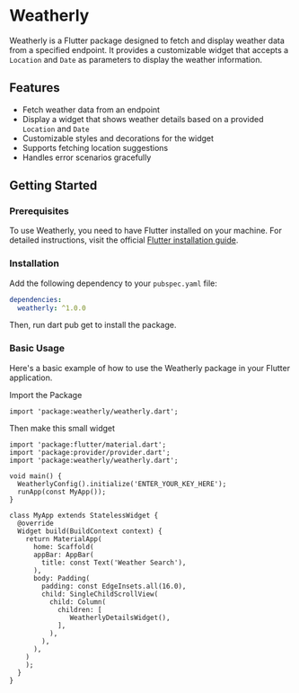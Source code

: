 # Weatherly

Weatherly is a Flutter package designed to fetch and display weather data from a specified endpoint. It provides a customizable widget that accepts a `Location` and `Date` as parameters to display the weather information.

## Features

- Fetch weather data from an endpoint
- Display a widget that shows weather details based on a provided `Location` and `Date`
- Customizable styles and decorations for the widget
- Supports fetching location suggestions
- Handles error scenarios gracefully

## Getting Started

### Prerequisites

To use Weatherly, you need to have Flutter installed on your machine. For detailed instructions, visit the official [Flutter installation guide](https://flutter.dev/docs/get-started/install).

### Installation

Add the following dependency to your `pubspec.yaml` file:

```yaml
dependencies:
  weatherly: ^1.0.0
```
Then, run dart pub get to install the package.

### Basic Usage
Here's a basic example of how to use the Weatherly package in your Flutter application.

Import the Package
```
import 'package:weatherly/weatherly.dart';
```
Then make this small widget

```
import 'package:flutter/material.dart';
import 'package:provider/provider.dart';
import 'package:weatherly/weatherly.dart';

void main() {
  WeatherlyConfig().initialize('ENTER_YOUR_KEY_HERE');
  runApp(const MyApp());
}

class MyApp extends StatelessWidget {
  @override
  Widget build(BuildContext context) {
    return MaterialApp(
      home: Scaffold(
      appBar: AppBar(
        title: const Text('Weather Search'),
      ),
      body: Padding(
        padding: const EdgeInsets.all(16.0),
        child: SingleChildScrollView(
          child: Column(
            children: [
               WeatherlyDetailsWidget(),      
            ],
          ),
        ),
      ),
    )
    );
  }
}

```
